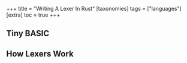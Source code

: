 +++
title = "Writing A Lexer In Rust"
[taxonomies]
  tags = ["languages"]
[extra]
  toc = true
+++



## Tiny BASIC

## How Lexers Work
